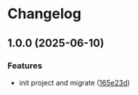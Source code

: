 # Changelog

## 1.0.0 (2025-06-10)


### Features

* init project and migrate ([165e23d](https://github.com/FlapiBusiness/flapi-starterkit-frontend/commit/165e23d39d9af79977be7dccde325328c072b67a))
